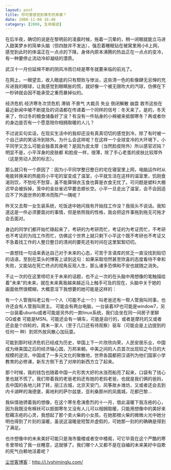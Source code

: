 ```yaml
---
layout: post
title: 你可曾感觉到寒冬的来袭？
date: 2008-11-08 16:48
category: [2008, 生命痕迹]
---
```

在后半夜，确切的说是在黎明前的凌晨时候，拖着一沉晕的，稍一闭眼就能立马进入甜美梦乡的简单头脑（但四肢并不发达），强忍着睡眠钻在被窝里用小6上网，感觉到此时的体温正在一点点的下降，身体内原本沸腾的热血正在一点点的变冷，有一种要停止流动冷却凝结的潜质。

武汉十一月份延绵不断的阴风冷雨已经是寒冬就要来临的前兆了。

在网上，一眼望去，收入眼底的只有颓败与惨淡，这些清一色的影像肆无忌惮的充斥进我的眼球，让我感觉到眼睛胀的慌，就好像一个被无限吹大的汽球，仿佛在下一秒钟就会因不能承受之重而暴掉似的。

经济危机 经济寒冬次贷危机 滞销 不景气 大裁员 失业 倒闭解散 崩盘 救市这些在最近新闻中被不断提及的词语都在传递着一个同样的信号：冬天来了。是的，冬天来了，你过冬的粮食储备好了没？有没有一件贴身的小棉被来抵御寒冬？再或者你的身边是否有一个愿意陪你相拥取暖的人儿？

不过说实句实话，在现实生活中的我却还没有真真切切的感觉到冷，除了有时被一个自己讲的笑话冷到除外。为什么会这样呢？在这样一个全球变冷的大环境下，小平同学又怎么可能会独善其身呢？是因为皮太厚（当然脸皮除外）所以感官迟钝？明显不是，小平浑身的皮肤都 和脸皮一样，很薄，除了手心老茧的皮肤比较厚外（这是劳动人民的标志）。

那么就只有一个原因了：因为小平同学整日整日的宅在寝室里上网，电脑运作时从电能转换来的热能将小平宅的室变成了温室，小平就生活在这样的温室里，饥刚食渴则饮，不愁吃不愁穿，虽不能算锦衣玉食也算是衣食无忧了。可问题是塑料大棚迟早会被拆掉，笼中的金丝雀迟早要击翅长空。小平一旦走出了温室，会不会因适应不了外面世界的寒冷而陈尸一隅呢？

昨天又去帮一女生装系统，吃饭途中她问我有开始找工作没？我摇头不说话。我知道这是一件必须要面对的事情，但是依照我的性格，我会把这件事拖到拖无可拖才会去面对。

身边的同学们都开始忙碌起来了，考研的为考研而忙，考证的为考证而忙，不考研也不考证的为找工作而忙，仿佛这个世界上就只剩下小平这个既不考研也不考证又不急着找工作的人整日整日的清闲的要死还有时间在这里絮絮叨叨。

一直想找一句话来表达自己对于未来的心态，可苦于言语库的贫乏一直没找到贴切的话语，至到在菜头的博客上读到这句：如果采取坦然甚至欣喜的态度看待不幸和失败，又能站在死亡终点的视角反观人生，那么诸多恐惧和不安也就随之消失。

不止一次的在这里唠叨关于未来的话题，也不止一次的在头脑中用想像的笔触描绘着"未来"的未来，就在未来离我越来越近马上触手可及的现在，头脑中关于她的 画面依然很模糊，大概意淫下我想要的她可能是这样的：

有一个人管我叫老公有一个人（可能不止一个）叫老爸还有一帮人管我叫同事，也许还会有人管我叫房主。 可能会有两台电脑，一台装着XP也可能是window7，另一台装着ubuntu或者可能是另外的一款linux系统，我们会坐在同一间房子里聊QQ或者 可能是MSN。可能还会有一辆车，可能是自行的，或者是摩托的又或者还会是个四轮的，周末一家人（至于几口还有待观察）驱车（可能会是上边提到的任何一 种）到郊外放风散心加玩耍。

可能到那时经济危机已经成为历史，举国上下一片欣欣向荣，人民安居乐业，中国成为继美国之后的经济轴心国，万邦来朝。中美之间的人员首次出现较之今日的大规模的逆流，中国成了一多元文化的聚散地，世界各国都把汉语列为他们国家小学教育的必修课，新东方倒下去了对岸的新西方立了起来。

那个时候，我的钱包也随着中国一片形势大好的水涨而船亮了起来，口袋有了钱心里也就不慌了。我们带着我的老爸老妈还有她的老妈老爸，也就是我们俩的爸妈，去中国的各地儿转了转，丽江古城，北京天安门，风筝故乡潍坊，又或者还会去到内卡湖畔的海德堡，奥地利的萨尔兹堡，亚利桑那州的凤凰城，花都巴黎…

我纵情驰骋着我的想像，在这个寒冬愈演愈烈的十一月，借此温暖下我冻疮的心，因为我既没有棉袄可以抵御寒冬又没有人儿可以相拥取暖，只能用想像中的美好来慰藉冻疮的心灵，我想起了那个卖火柴的小女孩，在她那根火柴的微微火光中她分明也得到了片刻的温暖，虽说这温暖是短暂并虚假的，可她那一刻的的确确是得到了满足。

也许想像中的未来美好可能只是海市蜃楼或者空中楼阁，可它毕竟在这个严酷的寒冬里带给了我一丝睡意，这就够了。我们哪个人又都不是在自编的未来美好中自欺的死气白赖地活着呢？

<a href="http://i.lvshiminglu.com/">尘世客博客</a>：<a href="http://i.lvshiminglu.com/">http://i.lvshiminglu.com/</a>

